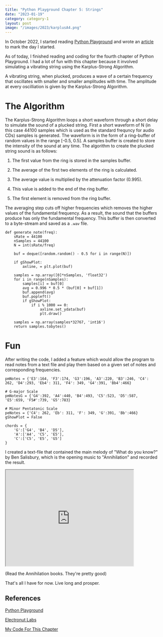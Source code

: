 ```yaml
---
title: "Python Playground Chapter 5: Strings"
date: "2023-01-19"
category: category-1
layout: post
image: "/images/2023/karplusA4.png"
---
```


In October 2022, I started reading [Python Playground](https://nostarch.com/pythonplayground) and wrote an [article](https://aryanaut.github.io/blog/starting-python-p/) to mark the day I started. 

As of today, I finished reading and coding for the fourth chapter of Python Playground. I had a lot of fun with this chapter because it involved simulating a vibrating string using the Karplus-Strong Algorithm. 

A vibrating string, when plucked, produces a wave of a certain frequency that oscillates with smaller and smaller amplitudes with time. The amplitude at every oscilliation is given by the Karplus-Strong Algorithm.

# The Algorithm

The Karplus-Strong Algorithm loops a short waveform through a short delay to simulate the sound of a plucked string. First a short waveform of N (in this case 44100 samples which is used as the standard frequncy for audio CDs) samples is generated. The waveform is in the form of a ring-buffer of random values in the range [-0.5, 0.5]. A samples buffer is created to store the intensity of the sound at any time. The algorithm to create the plucked string sound is as follows:

1. The first value from the ring is stored in the samples buffer.

2. The average of the first two elements of the ring is calculated.

3. The average value is multiplied by the attenuation factor (0.995).

4. This value is added to the end of the ring buffer.

5. The first element is removed from the ring buffer.

The averaging step cuts off higher frequencies which removes the higher values of the fundamental frequency. As a result, the sound that the buffers produce has only the fundamental frequency. This buffer is then converted to a byte-stream and saved as a ```.wav``` file.

```
def generate_note(freq):
    sRate = 44100
    nSamples = 44100
    N = int(sRate/freq)

    buf = deque([random.random() - 0.5 for i in range(N)])

    if gShowPlot:
        axline, = plt.plot(buf)

    samples = np.array([0]*nSamples, 'float32')
    for i in range(nSamples):
        samples[i] = buf[0]
        avg = 0.996 * 0.5 * (buf[0] + buf[1])
        buf.append(avg)
        buf.popleft()
        if gShowPlot:
            if i % 1000 == 0:
                axline.set_ydata(buf)
                plt.draw()

    samples = np.array(samples*32767, 'int16')
    return samples.tobytes()
```

# Fun

After writing the code, I added a feature which would allow the program to read notes from a text file and play them based on a given set of notes and corresponding frequencies.

```
pmNotes = {'E3':164, 'F3':174, 'G3':196, 'A3':220, 'B3':246, 'C4': 262, 'D4':293, 'Eb4': 311, 'F4': 349, 'G4':391, 'Bb4':466}

# G-major Scale
pmNotesG = {'G4':392, 'A4':440, 'B4':493, 'C5':523, 'D5':587, 'E5':659, 'F5#':739, 'G5':783}

# Minor Pentatonic Scale
peNotes = {'C4': 262, 'Eb': 311, 'F': 349, 'G':391, 'Bb':466}
gShowPlot = False

chords = {
    'G':['G4', 'B4', 'D5'],
    'A':['A4', 'C5', 'E5'],
    'C':['C5', 'E5', 'G5']
}
```

I created a text-file that contained the main melody of "What do you know?" by Ben Salisbury, which is the opening music to "Annihilation" and recorded the result. 

<iframe width="420" height="315"
src="https://youtube.com/embed/BSUWJ5TuwGM">
</iframe>

(Read the Annihilation books. They're pretty good)

That's all I have for now. Live long and prosper.

## References

[Python Playground](https://nostarch.com/pythonplayground)

[Electronut Labs](https://electronut.in/)

[My Code For This Chapter](https://github.com/Aryanaut/pythonplaygroundproblems/tree/main/chapter_4)